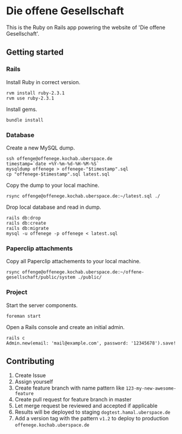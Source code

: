 # Die offene Gesellschaft

This is the Ruby on Rails app powering the website of 'Die offene Gesellschaft'.

## Getting started

### Rails

Install Ruby in correct version.

```
rvm install ruby-2.3.1
rvm use ruby-2.3.1
```

Install gems.

```
bundle install
```

### Database

Create a new MySQL dump.

```
ssh offenge@offenege.kochab.uberspace.de
timestamp=`date +%Y-%m-%d-%H-%M-%S`
mysqldump offenege > offenege-"$timestamp".sql
cp "offenege-$timestamp".sql latest.sql
```

Copy the dump to your local machine.

```
rsync offenge@offenege.kochab.uberspace.de:~/latest.sql ./
```

Drop local database and read in dump.

```
rails db:drop
rails db:create
rails db:migrate
mysql -u offenege -p offenege < latest.sql
```

### Paperclip attachments

Copy all Paperclip attachements to your local machine.

```
rsync offenge@offenege.kochab.uberspace.de:~/offene-gesellschaft/public/system ./public/
```

### Project

Start the server components.

```
foreman start
```

Open a Rails console and create an initial admin.

```
rails c
Admin.new(email: 'mail@example.com', password: '12345678').save!
```

## Contributing

1. Create Issue
2. Assign yourself
3. Create feature branch with name pattern like `123-my-new-awesome-feature`
4. Create pull request for feature branch in master
5. Let merge request be reviewed and accepted if applicable
6. Results will be deployed to staging `dogtest.hamal.uberspace.de`
7. Add a version tag with the pattern `v1.2` to deploy to production `offenege.kochab.uberspace.de`
